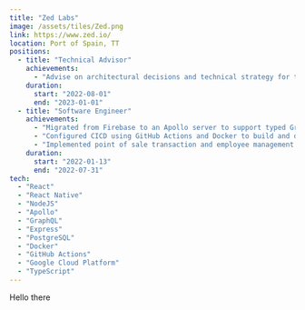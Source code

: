 ```yaml
---
title: "Zed Labs"
image: /assets/tiles/Zed.png
link: https://www.zed.io/
location: Port of Spain, TT
positions:
  - title: "Technical Advisor"
    achievements:
      - "Advise on architectural decisions and technical strategy for the Wam product"
    duration:
      start: "2022-08-01"
      end: "2023-01-01"
  - title: "Software Engineer"
    achievements:
      - "Migrated from Firebase to an Apollo server to support typed GraphQL requests for authentication and wallet transactions."
      - "Configured CICD using GitHub Actions and Docker to build and deploy our server to a staging environment."
      - "Implemented point of sale transaction and employee management features for merchants to manage e-money payments."
    duration:
      start: "2022-01-13"
      end: "2022-07-31"
tech:
  - "React"
  - "React Native"
  - "NodeJS"
  - "Apollo"
  - "GraphQL"
  - "Express"
  - "PostgreSQL"
  - "Docker"
  - "GitHub Actions"
  - "Google Cloud Platform"
  - "TypeScript"
---
```


Hello there

